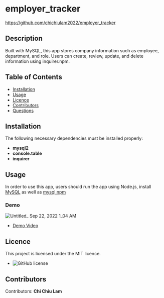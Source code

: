 # employer_tracker

https://github.com/chichiulam2022/employer_tracker

## Description
Built with MySQL, this app stores company information such as employee, department, and role. Users can create, review, update, and delete information using inquirer.npm. 

## Table of Contents 
* [Installation](#installation)
* [Usage](#usage)
* [Licence](#licence)
* [Contributors](#contributors)
* [Questions](#questions)

## Installation
The following necessary dependencies must be installed properly: 
* <b>mysql2</b>
* <b>console.table</b>
* <b>inquirer</b>

## Usage
In order to use this app, users should run the app using Node.js, install [MySQL](https://www.mysql.com/) as well as [mysql npm](https://www.npmjs.com/package/mysql2)

### Demo
![Untitled_ Sep 22, 2022 1_04 AM](https://user-images.githubusercontent.com/108379616/191662854-ac2742f0-6c3f-4f93-8727-9d4bae416bb9.gif)
* [Demo Video](https://user-images.githubusercontent.com/108379616/191663348-73981fbb-552e-4fca-8492-ea7c0fad6eae.webm)



## Licence
This project is licensed under the MIT licence. 

* ![GitHub license](https://img.shields.io/badge/license-MIT-blueviolet.svg)

## Contributors
​Contributors: <b>Chi Chiu Lam</b>
